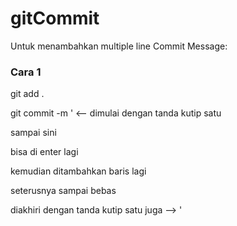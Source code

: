 # gitCommit

Untuk menambahkan multiple line Commit Message:

### **Cara 1**

git add .

git commit -m ' <-- dimulai dengan tanda kutip satu

sampai sini

bisa di enter lagi

kemudian ditambahkan baris lagi

seterusnya sampai bebas 

diakhiri dengan tanda kutip satu juga --> '

